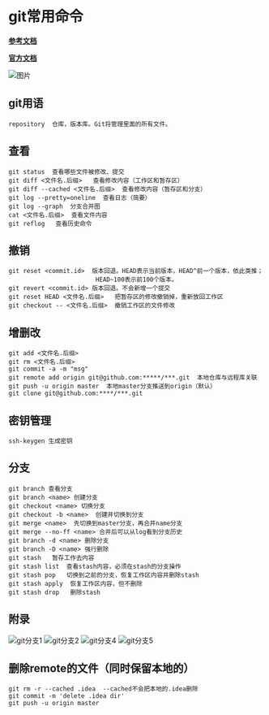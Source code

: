 # git常用命令
**[参考文档](https://www.liaoxuefeng.com/wiki/0013739516305929606dd18361248578c67b8067c8c017b000)**

**[官方文档](https://git-scm.com/docs)**

![图片](https://image-1254288151.cos.ap-beijing.myqcloud.com/QQ%E6%88%AA%E5%9B%BE20180321164647.png)

## git用语
```
repository  仓库，版本库。Git将管理里面的所有文件。
```

## 查看
```
git status  查看哪些文件被修改、提交
git diff <文件名.后缀>   查看修改内容（工作区和暂存区） 
git diff --cached <文件名.后缀>  查看修改内容（暂存区和分支） 
git log --pretty=oneline  查看日志（简要）
git log --graph  分支合并图
cat <文件名.后缀>  查看文件内容
git reflog   查看历史命令
```

## 撤销
```
git reset <commit.id>  版本回退。HEAD表示当前版本，HEAD^前一个版本，依此类推；
                        HEAD~100表示前100个版本。
git revert <commit.id> 版本回退。不会新增一个提交
git reset HEAD <文件名.后缀>   把暂存区的修改撤销掉，重新放回工作区                   
git checkout -- <文件名.后缀>  撤销工作区的文件修改
```

## 增删改
```
git add <文件名.后缀> 
git rm <文件名.后缀>
git commit -a -m "msg"
git remote add origin git@github.com:*****/***.git  本地仓库与远程库关联
git push -u origin master  本地master分支推送到origin（默认）
git clone git@github.com:****/***.git
```

## 密钥管理
```
ssh-keygen 生成密钥
```

## 分支
```
git branch 查看分支
git branch <name> 创建分支
git checkout <name> 切换分支
git checkout -b <name>  创建并切换到分支
git merge <name>  先切换到master分支，再合并name分支
git merge --no-ff <name> 合并后可以从log看到分支历史
git branch -d <name> 删除分支
git branch -D <name> 强行删除
git stash   暂存工作去内容
git stash list  查看stash内容，必须在stash的分支操作
git stash pop   切换到之前的分支，恢复工作区内容并删除stash
git stash apply  恢复工作区内容，但不删除
git stash drop   删除stash
```

## 附录
![git分支1](https://image-1254288151.cos.ap-beijing.myqcloud.com/imagepath/git分支1.png)
![git分支2](https://image-1254288151.cos.ap-beijing.myqcloud.com/imagepath/git分支2.png)
![git分支4](https://image-1254288151.cos.ap-beijing.myqcloud.com/imagepath/git分支4.png)
![git分支5](https://image-1254288151.cos.ap-beijing.myqcloud.com/imagepath/git分支5.png)

## 删除remote的文件（同时保留本地的）
```
git rm -r --cached .idea  --cached不会把本地的.idea删除
git commit -m 'delete .idea dir'
git push -u origin master
```